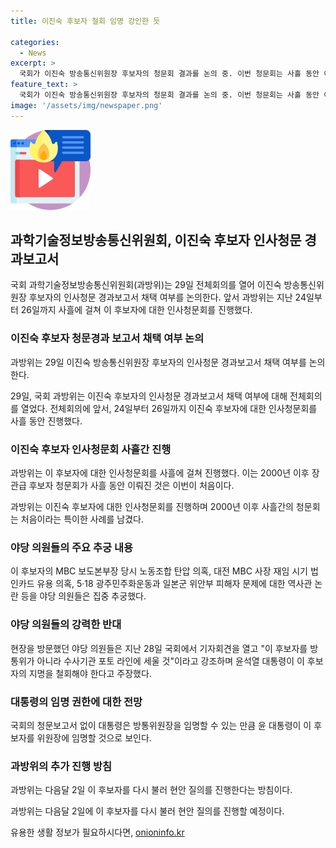 ```yaml
---
title: 이진숙 후보자 철회 임명 강인한 듯

categories:
  - News
excerpt: >
  국회가 이진숙 방송통신위원장 후보자의 청문회 결과를 논의 중. 이번 청문회는 사흘 동안 이뤄진 것으로, 야당 의원들은 후보자의 과거 사업 및 역사 관련 의혹에 집중 조사했다. 야당은 후보자를 수사에 끌어들일 것을 요구하고, 대통령이 후보자의 지명을 철회해야 한다고 주장했으나 후보자는 이를 일축했다. 청문보고서 채택 확률은 낮아보이지만, 대통령은 후보자를 임명할 가능성이 높아 보인다. 관련하여 다음달 2일에 다시 현안 질의를 진행할 예정이다.
feature_text: >
  국회가 이진숙 방송통신위원장 후보자의 청문회 결과를 논의 중. 이번 청문회는 사흘 동안 이뤄진 것으로, 야당 의원들은 후보자의 과거 사업 및 역사 관련 의혹에 집중 조사했다. 야당은 후보자를 수사에 끌어들일 것을 요구하고, 대통령이 후보자의 지명을 철회해야 한다고 주장했으나 후보자는 이를 일축했다. 청문보고서 채택 확률은 낮아보이지만, 대통령은 후보자를 임명할 가능성이 높아 보인다. 관련하여 다음달 2일에 다시 현안 질의를 진행할 예정이다.
image: '/assets/img/newspaper.png'
---
```


<p><img src="/assets/img/news.png" alt="rentncar 속보" /></p>

<h2 data-ke-size="size26">과학기술정보방송통신위원회, 이진숙 후보자 인사청문 경과보고서</h2>

<p data-ke-size="size16">국회 과학기술정보방송통신위원회(과방위)는 29일 전체회의를 열어 이진숙 방송통신위원장 후보자의 인사청문 경과보고서 채택 여부를 논의한다. 앞서 과방위는 지난 24일부터 26일까지 사흘에 걸쳐 이 후보자에 대한 인사청문회를 진행했다. </p>

<h3>이진숙 후보자 청문경과 보고서 채택 여부 논의</h3>

<p data-ke-size="size16">과방위는 29일 이진숙 방송통신위원장 후보자의 인사청문 경과보고서 채택 여부를 논의한다.</p>

<p data-ke-size="size16">29일, 국회 과방위는 이진숙 후보자의 인사청문 경과보고서 채택 여부에 대해 전체회의를 열었다. 전체회의에 앞서, 24일부터 26일까지 이진숙 후보자에 대한 인사청문회를 사흘 동안 진행했다.</p>

<h3>이진숙 후보자 인사청문회 사흘간 진행</h3>

<p data-ke-size="size16">과방위는 이 후보자에 대한 인사청문회를 사흘에 걸쳐 진행했다. 이는 2000년 이후 장관급 후보자 청문회가 사흘 동안 이뤄진 것은 이번이 처음이다.</p>

<p data-ke-size="size16">과방위는 이진숙 후보자에 대한 인사청문회를 진행하며 2000년 이후 사흘간의 청문회는 처음이라는 특이한 사례를 남겼다.</p>

<h3>야당 의원들의 주요 추궁 내용</h3>

<p data-ke-size="size16">이 후보자의 MBC 보도본부장 당시 노동조합 탄압 의혹, 대전 MBC 사장 재임 시기 법인카드 유용 의혹, 5·18 광주민주화운동과 일본군 위안부 피해자 문제에 대한 역사관 논란 등을 야당 의원들은 집중 추궁했다.</p>

<h3>야당 의원들의 강력한 반대</h3>

<p data-ke-size="size16">현장을 방문했던 야당 의원들은 지난 28일 국회에서 기자회견을 열고 "이 후보자를 방통위가 아니라 수사기관 포토 라인에 세울 것"이라고 강조하며 윤석열 대통령이 이 후보자의 지명을 철회해야 한다고 주장했다.</p>

<h3>대통령의 임명 권한에 대한 전망</h3>

<p data-ke-size="size16">국회의 청문보고서 없이 대통령은 방통위원장을 임명할 수 있는 만큼 윤 대통령이 이 후보자를 위원장에 임명할 것으로 보인다.</p>

<h3>과방위의 추가 진행 방침</h3>

<p data-ke-size="size16">과방위는 다음달 2일 이 후보자를 다시 불러 현안 질의를 진행한다는 방침이다.</p>

<p data-ke-size="size16">과방위는 다음달 2일에 이 후보자를 다시 불러 현안 질의를 진행할 예정이다.</p>
유용한 생활 정보가 필요하시다면, <a href="https://onioninfo.kr" rel="dofollow">onioninfo.kr</a>


